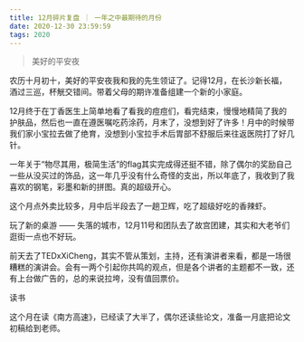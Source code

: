 ```yaml
---
title: 12月碎片复盘 ｜ 一年之中最期待的月份
date: 2020-12-30 23:59:59
tags: 2020
---
```


> 美好的平安夜

农历十月初十，美好的平安夜我和我的先生领证了。记得12月，在长沙新长福，酒过三巡，杯觥交错间。带着父母的期许准备组建一个新的小家庭。

12月终于在丁香医生上简单地看了看我的痘痘们，看完结束，慢慢地精简了我的护肤品，然后也一直在遵医嘱吃药涂药，月末了，没想到好了许多！月中的时候带我们家小宝拉去做了绝育，没想到小宝拉手术后胃部不舒服后来往返医院打了好几针。

一年关于“物尽其用，极简生活”的flag其实完成得还挺不错，除了偶尔的奖励自己一些从没买过的饰品，这一年几乎没有什么奇怪的支出，所以年底了，我收到了我喜欢的钢笔，彩墨和新的拼图。真的超级开心。

这个月点外卖比较多，月中后半段去了一趟卫辉，吃了超级好吃的香辣虾。

玩了新的桌游 —— 失落的城市，12月11号和团队去了故宫团建，其实和大老爷们逛街一点也不好玩。

前天去了TEDxXiCheng，其实不管从策划，主持，还有演讲者来看，都是一场很糟糕的演讲会。会有一两个引起你共鸣的观点，但是各个讲者的主题都不一致，还有上台做广告的，总的来说拉垮，没有值回票价。

读书

这个月在读《南方高速》，已经读了大半了，偶尔还读些论文，准备一月底把论文初稿给到老师。
